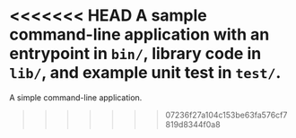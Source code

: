 <<<<<<< HEAD
A sample command-line application with an entrypoint in `bin/`, library code
in `lib/`, and example unit test in `test/`.
=======
A simple command-line application.
>>>>>>> 07236f27a104c153be63fa576cf7819d8344f0a8
